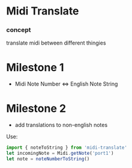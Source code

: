 # Midi Translate

### concept
translate midi between different thingies

# Milestone 1
- Midi Note Number <=> English Note String

# Milestone 2
- add translations to non-english notes

Use:

```js
import { noteToString } from 'midi-translate'
let incomingNote = Midi.getNote('port1')
let note = noteNumberToString()
```

